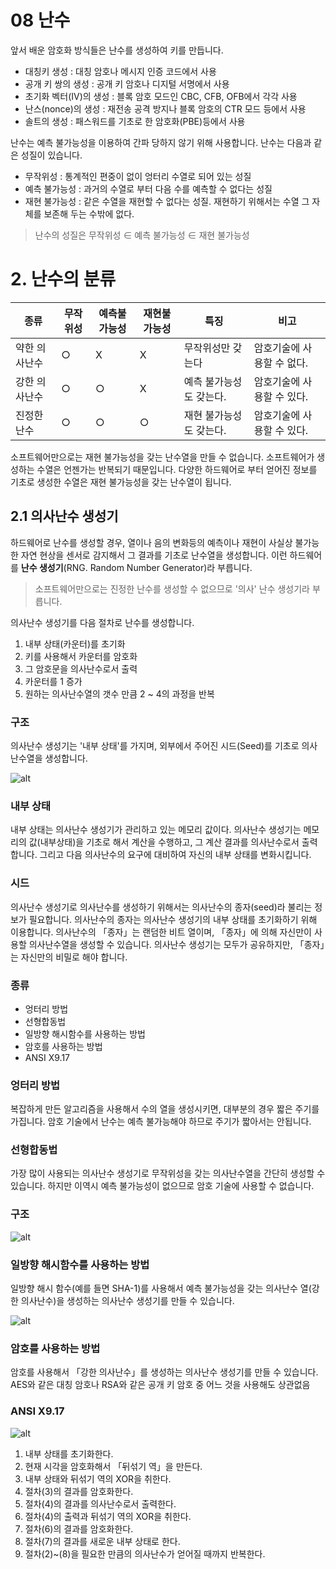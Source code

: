 08 난수
===

앞서 배운 암호화 방식들은 난수를 생성하여 키를 만듭니다. 

- 대칭키 생성 : 대칭 암호나 메시지 인증 코드에서 사용
- 공개 키 쌍의 생성 : 공개 키 암호나 디지털 서명에서 사용
- 초기화 벡터(IV)의 생성 : 블록 암호 모드인 CBC, CFB, OFB에서 각각 사용
- 난스(nonce)의 생성 : 재전송 공격 방지나 블록 암호의 CTR 모드 등에서 사용
- 솔트의 생성 : 패스워드를 기초로 한 암호화(PBE)등에서 사용

난수는 예측 불가능성을 이용하여 간파 당하지 않기 위해 사용합니다. 난수는 다음과 같은 성질이 있습니다.

- 무작위성 : 통계적인 편중이 없이 엉터리 수열로 되어 있는 성질
- 예측 불가능성 : 과거의 수열로 부터 다음 수를 예측할 수 없다는 성질
- 재현 불가능성 : 같은 수열을 재현할 수 없다는 성질. 재현하기 위해서는 수열 그 자체를 보존해 두는 수밖에 없다.

> 난수의 성질은 무작위성 $\in$ 예측 불가능성 $\in$ 재현 불가능성

# 2. 난수의 분류


| 종류          | 무작위성 | 예측불가능성 | 재현불가능성 | 특징                    | 비고                       |
| ------------- | -------- | ------------ | ------------ | ----------------------- | -------------------------- |
| 약한 의사난수 | ○        | X            | X            | 무작위성만 갖는다       | 암호기술에 사용할 수 없다. |
| 강한 의사난수 | ○        | ○            | X            | 예측 불가능성도 갖는다. | 암호기술에 사용할 수 있다. |
| 진정한 난수   | ○        | ○            | ○            | 재현 불가능성도 갖는다. | 암호기술에 사용할 수 있다. |

소프트웨어만으로는 재현 불가능성을 갖는 난수열을 만들 수 없습니다. 소프트웨어가 생성하는 수열은 언젠가는 반복되기 때문입니다. 다양한 하드웨어로 부터 얻어진 정보를 기초로 생성한 수열은 재현 불가능성을 갖는 난수열이 됩니다.

## 2.1 의사난수 생성기

하드웨어로 난수를 생성할 경우, 열이나 음의 변화등의 예측이나 재현이 사실상 불가능한 자연 현상을 센서로 감지해서 그 결과를 기초로 난수열을 생성합니다. 이런 하드웨어를 **난수 생성기**(RNG. Random Number Generator)라 부릅니다.

> 소프트웨어만으로는 진정한 난수를 생성할 수 없으므로 '의사' 난수 생성기라 부릅니다.

의사난수 생성기를 다음 절차로 난수를 생성합니다.

1. 내부 상태(카운터)를 초기화
2. 키를 사용해서 카운터를 암호화
3. 그 암호문을 의사난수로서 출력
4. 카운터를 1 증가
5. 원하는 의사난수열의 갯수 만큼 2 ~ 4의 과정을 반복

### 구조

의사난수 생성기는 '내부 상태'를 가지며, 외부에서 주어진 시드(Seed)를 기초로 의사난수열을 생성합니다.

![alt](image/08%20의사난수%20생성기%20구조.png)

### 내부 상태

내부 상태는 의사난수 생성기가 관리하고 있는 메모리 값이다. 의사난수 생성기는 메모리의 값(내부상태)을 기초로 해서 계산을 수행하고, 그 계산 결과를 의사난수로서 출력합니다. 그리고 다음 의사난수의 요구에 대비하여 자신의 내부 상태를 변화시킵니다.

### 시드

의사난수 생성기로 의사난수를 생성하기 위해서는 의사난수의 종자(seed)라 불리는 정보가 필요합니다. 의사난수의 종자는 의사난수 생성기의 내부 상태를 초기화하기 위해 이용합니다. 의사난수의 「종자」는 랜덤한 비트 열이며, 「종자」에 의해 자신만이 사용할 의사난수열을 생성할 수 있습니다. 의사난수 생성기는 모두가 공유하지만, 「종자」는 자신만의 비밀로 해야 합니다.

### 종류

- 엉터리 방법
- 선형합동법
- 일방향 해시함수를 사용하는 방법
- 암호를 사용하는 방법
- ANSI X9.17

### 엉터리 방법

복잡하게 만든 알고리즘을 사용해서 수의 열을 생성시키면, 대부분의 경우 짧은 주기를 가집니다. 암호 기술에서 난수는 예측 불가능해야 하므로 주기가 짧아서는 안됩니다.

### 선형합동법

가장 많이 사용되는 의사난수 생성기로 무작위성을 갖는 의사난수열을 간단히 생성할 수 있습니다. 하지만 이역시 예측 불가능성이 없으므로 암호 기술에 사용할 수 없습니다.

### 구조

![alt](image/08%20선형합동법%20구조.png)

### 일방향 해시함수를 사용하는 방법

일방향 해시 함수(예를 들면 SHA-1)를 사용해서 예측 불가능성을 갖는 의사난수 열(강한 의사난수)을 생성하는 의사난수 생성기를 만들 수 있습니다.

![alt](image/08%20일방향%20해시함수를%20이용한%20의사난수%20생성기%20구조.png)

### 암호를 사용하는 방법

암호를 사용해서 「강한 의사난수」를 생성하는 의사난수 생성기를 만들 수 있습니다. AES와 같은 대칭 암호나 RSA와 같은 공개 키 암호 중 어느 것을 사용해도 상관없음 

### ANSI X9.17

![alt](image/08%20ANSI%20X9.17%20구조.png)

1. 내부 상태를 초기화한다. 
1. 현재 시각을 암호화해서 「뒤섞기 역」을 만든다. 
1. 내부 상태와 뒤섞기 역의 XOR을 취한다. 
1. 절차(3)의 결과를 암호화한다. 
1. 절차(4)의 결과를 의사난수로서 출력한다. 
1. 절차(4)의 출력과 뒤섞기 역의 XOR을 취한다. 
1. 절차(6)의 결과를 암호화한다. 
1. 절차(7)의 결과를 새로운 내부 상태로 한다. 
1. 절차(2)~(8)을 필요한 만큼의 의사난수가 얻어질 때까지 반복한다.
